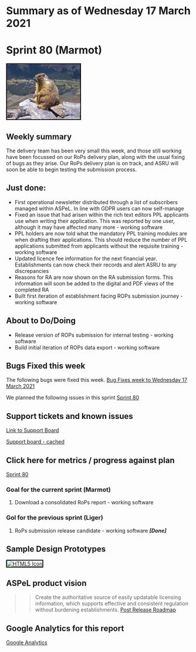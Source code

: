 # Summary as of Wednesday 17 March 2021 

# Sprint 80 (Marmot)

<img src="graphs/marmot.jpg" alt="HTML5 Icon" width="200" style="border:2px solid black">

## Weekly summary
The delivery team has been very small this week, and those still working have been focussed on our RoPs delivery plan, along with the usual fixing of bugs as they arise. Our RoPs delivery plan is on track, and ASRU will soon be able to begin testing the submission process.

## Just done:
 * First operational newsletter distributed through a list of subscribers managed within ASPeL. In line with GDPR users can now self-manage
 * Fixed an issue that had arisen within the rich text editors PPL applicants use when writing their application. This was reported by one user, although it may have affected many more - working software
 * PPL holders are now told what the mandatory PPL training modules are when drafting their applications. This should reduce the number of PPL applications submitted from applicants without the requisite training - working software
 * Updated licence fee information for the next financial year. Establishments can now check their records and alert ASRU to any discrepancies
 * Reasons for RA are now shown on the RA submission forms. This information will soon be added to the digital and PDF views of the completed RA
 * Built first iteration of establishment facing ROPs submission journey - working software
## About to Do/Doing
 * Release version of ROPs submission for internal testing - working software
 * Build initial iteration of ROPs data export - working software

## Bugs Fixed this week
The following bugs were fixed this week.
[Bug Fixes week to Wednesday 17 March 2021](graphs/bugs17032021.png)

We planned the following issues in this sprint 
[Sprint 80](graphs/sprint17032021.png)

## Support tickets and known issues
[Link to Support Board](https://collaboration.homeoffice.gov.uk/jira/secure/RapidBoard.jspa?rapidView=1717&selectedIssue=ASSB-253)

[Support board - cached](graphs/supportBoard17032021.png)

## Click here for metrics / progress against plan
[Sprint 80](graphs/progress17032021.png)

### Goal for the current sprint (Marmot)
1. Download a consolidated RoPs report - working software

### Gol for the previous sprint (Liger)
1. RoPs submission release candidate - working software ***[Done]***

## Sample Design Prototypes
<a href="graphs/proto1_17032021.png"><img src="graphs/proto1_17032021.png" alt="HTML5 Icon" width="200" style="border:2px solid black"></a>
<br>

## ASPeL product vision
>>Create the authoritative source of easily updatable licensing information, which supports effective and consistent regulation without burdening establishments.
[Post Release Roadmap](graphs/roadmap17032021.png)

## Google Analytics for this report
[Google Analytics](graphs/GA17032021.png)

